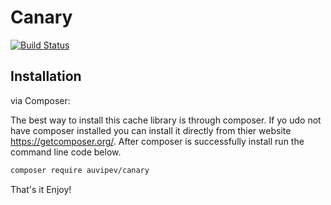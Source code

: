 # Canary
[![Build Status](https://travis-ci.org/Auvipev/Canary.svg?branch=master)](https://travis-ci.org/Auvipev/Canary) <br />

## Installation

via Composer:

The best way to install this cache library is through composer. If yo udo not have composer installed you can install it directly from thier website https://getcomposer.org/. After composer is successfully install run the command line code below.

```sh
composer require auvipev/canary
```

That's it Enjoy!
